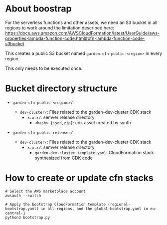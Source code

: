 # About boostrap

For the serverless functions and other assets, we need an S3 bucket in all regions to work around the limitation described here:
https://docs.aws.amazon.com/AWSCloudFormation/latest/UserGuide/aws-properties-lambda-function-code.html#cfn-lambda-function-code-s3bucket

This creates a public S3 bucket named `garden-cfn-public-<region>` in every region.

This only needs to be executed once.

# Bucket directory structure

- `garden-cfn-public-<region>/`
  - `dev-cluster/`: Files related to the garden-dev-cluster CDK stack
    - `x.x.x/`: semver release directory
       - `<hash>.{json,zip}`: cdk asset created by synth

- `garden-cfn-public-releases/`
  - `dev-cluster/`: Files related to the garden-dev-cluster CDK stack
    - `x.x.x/`: semver release directory
       - `garden-dev-cluster.template.yaml`: CloudFormation stack synthesized from CDK code

# How to create or update cfn stacks

```
# Select the AWS marketplace account
awsauth --switch

# Apply the bootstrap CloudFormation template (regional-bootstrap.yaml) in all regions, and the global-bootstrap.yaml in eu-central-1
python3 bootstrap.py
```
